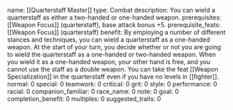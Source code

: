 name: [[Quarterstaff Master]]
type: Combat
description: You can wield a quarterstaff as either a two-handed or one-handed weapon.
prerequisites: [[Weapon Focus]] (quarterstaff), base attack bonus +5.
prerequisite_feats: [[Weapon Focus]] (quarterstaff)
benefit: By employing a number of different stances and techniques, you can wield a quarterstaff as a one-handed weapon. At the start of your turn, you decide whether or not you are going to wield the quarterstaff as a one-handed or two-handed weapon. When you wield it as a one-handed weapon, your other hand is free, and you cannot use the staff as a double weapon. You can take the feat [[Weapon Specialization]] in the quarterstaff even if you have no levels in [[fighter]].
normal: 0
special: 0
teamwork: 0
critical: 0
grit: 0
style: 0
performance: 0
racial: 0
companion_familiar: 0
race_name: 0
note: 0
goal: 0
completion_benefit: 0
multiples: 0
suggested_traits: 0
